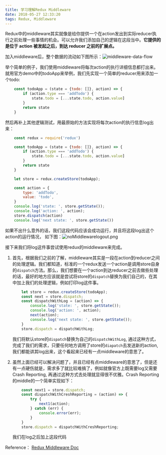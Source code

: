```yaml
---
title: 学习理解Redux Middleware
date: 2018-05-27 12:33:20
tags: Redux, Middleware
---
```


Redux中的middleware其实就像是给你提供一个在action发出到实际reducer执行之前处理一些事情的机会。可以允许我们添加自己的逻辑在这段当中。<b>它提供的是位于 action 被发起之后，到达 reducer 之前的扩展点。</b>

加入middleware后，整个数据的流动如下图所示：![middleware-data-flow](/images/reduxMiddleware/reduxmiddleware.png)

举个简单的例子，我们使用middleware将每次action的执行详细信息都打出来。就用官方demo中的todoApp来举例，我们先实现一个简单的reducer用来添加一个todo:
``` javascript
    const todoApp = (state = {todo: []}, action) => {
        if (action.type === 'addTodo') {
            state.todo = [...state.todo, action.value]
        }
        return state
    }
```
然后再补上其他逻辑测试，用最原始的方法实现将每次action的执行信息log出来：
``` javascript
    const redux = require('redux')

    const todoApp = (state = {todo: []}, action) => {
        if (action.type === 'addTodo') {
            state.todo = [...state.todo, action.value]
        }
        return state
    }

    let store = redux.createStore(todoApp);

    const action = {
        type: 'addTodo',
        value: 'todo',
    }
    console.log('state: ', store.getState());
    console.log('action: ', action);
    store.dispatch(action)
    console.log('next state: ', store.getState())
```
如果不出什么意外的话，我们这段代码应该会成功运行，并且将这段log出这个action的运行情况， 如下图：![noMiddlewarelogout.png](/images/reduxMiddleware/noMiddlewarelogout.png)

接下来我们将log这件事尝试使用redux的middleware来完成。

1. 首先，根据我们之前的了解，middleware其实是一段在action到reducer之间的处理逻辑。我们都知道，标准的一个redux发送一个action是调用store自身的`dispatch`方法。那么，我们想要在一个action到达reducer之前去做些处理的话，最好的地方应该就是尝试将store的`dispatch`替换为我们自己的，在其中加上我们的处理逻辑，例如打印log这件事。
    ``` javascript
        let store = redux.createStore(todoApp);
        const next = store.dispatch;
        const dispatchWithLog = (action) => {
            console.log('state: ', store.getState());
            console.log('action: ', action);
            next(action);
            console.log('next state: ', store.getState());
        }
        store.dispatch = dispatchWithLog;
    ```
    我们将默认store的`dispatch`替换为自己的`dispatchWithLog`, 通过这种方式，完成了我们的需求，只要任何地方调用了store的`diapatch`去发送新的action, 我们都能讲其log出来，这个看起来已经有一点middleware的意思了。

2. 虽然上面已经可以解决问题了，并且已经有点middleware的意思了，但是还有一点硬伤就是，需求多了就比较难搞了，例如就像官方上既需要log又需要Crash Reporting, 再通过这种方式去处理就显得很不优雅。Crash Reporting的middle的一个简单实现如下：
    ``` javascript
        const next1 = store.dispatch;
        const dispatchWithCreshReporting = (action) => {
            try {
                next1(action);
            } catch (err) {
                console.error(err);
            }
        }
        store.dispatch = dispatchWithCreshReporting;
    ```
    我们在log之后加上这段代码

Reference： [Redux Middleware Doc](https://redux.js.org/advanced/middleware)
